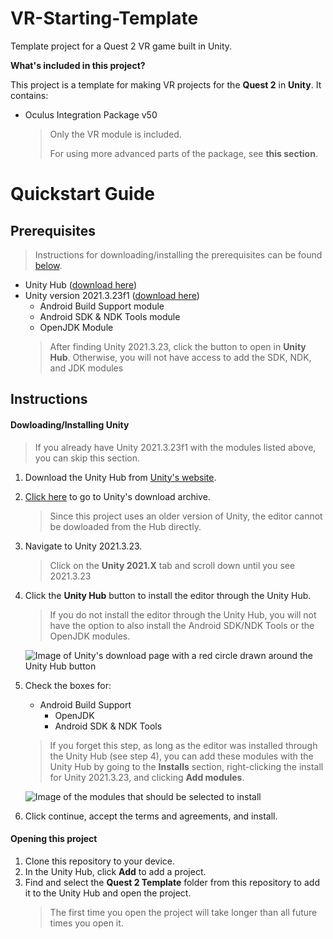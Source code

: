 # VR-Starting-Template
Template project for a Quest 2 VR game built in Unity.

**What's included in this project?**

This project is a template for making VR projects for the **Quest 2** in **Unity**.
It contains:
- Oculus Integration Package v50
    > Only the VR module is included.
    >
    > For using more advanced parts of the package, see **this section**.

# Quickstart Guide
## Prerequisites
> Instructions for downloading/installing the prerequisites
> can be found [below](#instructions).

- Unity Hub ([download here](https://unity.com/download))
- Unity version 2021.3.23f1 ([download here](https://unity.com/releases/editor/archive))
    - Android Build Support module
    - Android SDK & NDK Tools module
    - OpenJDK Module
    > After finding Unity 2021.3.23, click the button to
    > open in **Unity Hub**. Otherwise, you will not have
    > access to add the SDK, NDK, and JDK modules

## Instructions
#### Dowloading/Installing Unity
> If you already have Unity 2021.3.23f1 with the modules listed above, you can skip this section.

1. Download the Unity Hub from [Unity's website](https://unity.com/download).
2. [Click here](https://unity.com/releases/editor/archive) to go to Unity's download archive.
    > Since this project uses an older version of Unity, the editor cannot be dowloaded from the Hub directly.
3. Navigate to Unity 2021.3.23.
    > Click on the **Unity 2021.X** tab and scroll down
    > until you see 2021.3.23
4. Click the **Unity Hub** button to install the editor through the Unity Hub.
    > If you do not install the editor through the Unity Hub,
    > you will not have the option to also install the Android SDK/NDK Tools or the OpenJDK modules.
    
    ![Image of Unity's download page with a red circle drawn around the Unity Hub button](https://github.com/AlexWills37/VR-Starting-Template/assets/77563588/cbf0b982-0d76-4186-a323-6b9a0d0cdb21)

5. Check the boxes for:
    - Android Build Support
        - OpenJDK
        - Android SDK & NDK Tools
    > If you forget this step, as long as the editor was installed through the Unity Hub (see step 4), you can
    > add these modules with the Unity Hub by going to the
    > **Installs** section, right-clicking the install
    > for Unity 2021.3.23, and clicking **Add modules**.
    
    ![Image of the modules that should be selected to install](https://github.com/AlexWills37/VR-Starting-Template/assets/77563588/6f523d17-33b4-4917-a810-695739a38c74)

    
6. Click continue, accept the terms and agreements, and install.

#### Opening this project
1. Clone this repository to your device.
2. In the Unity Hub, click **Add** to add a project.
3. Find and select the **Quest 2 Template** folder from this repository to add it to the Unity Hub and open the project.
    > The first time you open the project will take longer than all future times you open it.






